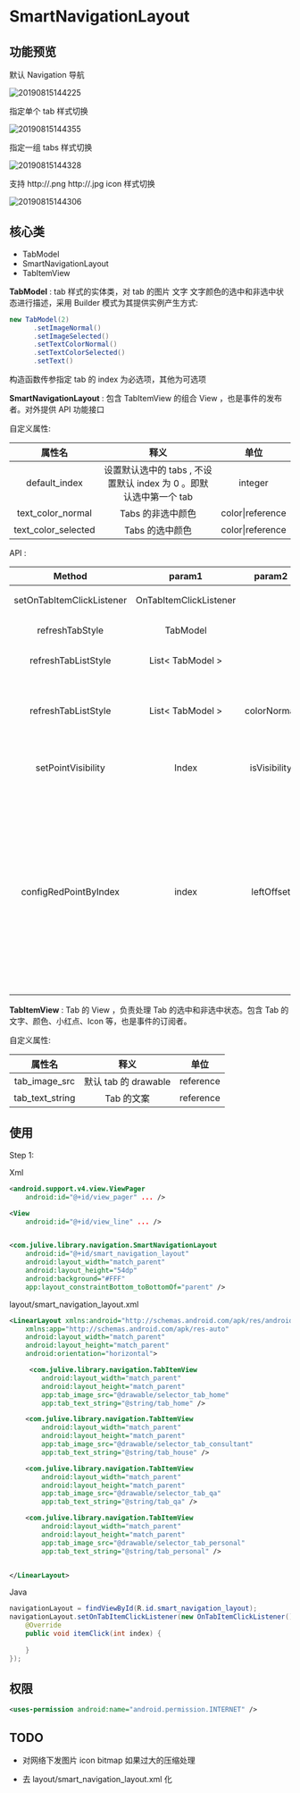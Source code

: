 

# SmartNavigationLayout



## 功能预览

默认 Navigation 导航

![20190815144225](./images/20190815144225.jpg)



指定单个 tab 样式切换



![20190815144355](./images/20190815144355.jpg)





指定一组 tabs 样式切换



![20190815144328](./images/20190815144328.jpg)



支持 http://.png http://.jpg icon 样式切换



![20190815144306](./images/20190815144306.jpg)



## 核心类

- TabModel
- SmartNavigationLayout 
- TabItemView





**TabModel** : tab 样式的实体类，对 tab 的图片 文字 文字颜色的选中和非选中状态进行描述，采用 Builder 模式为其提供实例产生方式:



```java
new TabModel(2)
      .setImageNormal()
      .setImageSelected()
      .setTextColorNormal()
      .setTextColorSelected()
      .setText()
```

构造函数传参指定 tab 的 index 为必选项，其他为可选项



**SmartNavigationLayout** : 包含 TabItemView 的组合 View ，也是事件的发布者。对外提供 API 功能接口



自定义属性:

|       属性名        |                             释义                             |       单位       |
| :-----------------: | :----------------------------------------------------------: | :--------------: |
|    default_index    | 设置默认选中的 tabs , 不设置默认 index 为 0 。即默认选中第一个 tab |     integer      |
|  text_color_normal  |                      Tabs 的非选中颜色                       | color\|reference |
| text_color_selected |                       Tabs 的选中颜色                        | color\|reference |



API :

|          Method           |         param1         |    param2    |    param3     |                     释义                     |                                |
| :-----------------------: | :--------------------: | :----------: | :-----------: | :------------------------------------------: | ------------------------------ |
| setOnTabItemClickListener | OnTabItemClickListener |              |               |             Tabs 的点击事件监听              |                                |
|      refreshTabStyle      |        TabModel        |              |               |              刷新指定 tab 样式               |                                |
|    refreshTabListStyle    |    List< TabModel >    |              |               |              刷新一组 tabs 样式              |                                |
|    refreshTabListStyle    |    List< TabModel >    | colorNormal  | colorSelected | 刷新一组 tabs 样式, 指定文字的选中非选中颜色 |                                |
|    setPointVisibility     |         Index          | isVisibility |     count     |          设置指定 tab 红点是否隐藏           |                                |
|   configRedPointByIndex   |         index          |  leftOffset  |   topOffset   |                  RemindType                  | 设置小红点的偏移量以及展示样式 |



**TabItemView** : Tab 的 View ，负责处理 Tab 的选中和非选中状态。包含 Tab 的文字、颜色、小红点、Icon 等，也是事件的订阅者。



自定义属性:

|     属性名      |         释义         |   单位    |
| :-------------: | :------------------: | :-------: |
|  tab_image_src  | 默认 tab 的 drawable | reference |
| tab_text_string |      Tab 的文案      | reference |





## 使用

Step 1:

Xml 

```xml
<android.support.v4.view.ViewPager
    android:id="@+id/view_pager" ... />

<View
    android:id="@+id/view_line" ... />


<com.julive.library.navigation.SmartNavigationLayout
    android:id="@+id/smart_navigation_layout"
    android:layout_width="match_parent"
    android:layout_height="54dp"
    android:background="#FFF"
    app:layout_constraintBottom_toBottomOf="parent" />
```

layout/smart_navigation_layout.xml

```xml
<LinearLayout xmlns:android="http://schemas.android.com/apk/res/android"
    xmlns:app="http://schemas.android.com/apk/res-auto"
    android:layout_width="match_parent"
    android:layout_height="match_parent"
    android:orientation="horizontal">

     <com.julive.library.navigation.TabItemView
        android:layout_width="match_parent"
        android:layout_height="match_parent"
        app:tab_image_src="@drawable/selector_tab_home"
        app:tab_text_string="@string/tab_home" />

    <com.julive.library.navigation.TabItemView
        android:layout_width="match_parent"
        android:layout_height="match_parent"
        app:tab_image_src="@drawable/selector_tab_consultant"
        app:tab_text_string="@string/tab_house" />

    <com.julive.library.navigation.TabItemView
        android:layout_width="match_parent"
        android:layout_height="match_parent"
        app:tab_image_src="@drawable/selector_tab_qa"
        app:tab_text_string="@string/tab_qa" />

    <com.julive.library.navigation.TabItemView
        android:layout_width="match_parent"
        android:layout_height="match_parent"
        app:tab_image_src="@drawable/selector_tab_personal"
        app:tab_text_string="@string/tab_personal" />


</LinearLayout>
```



Java



```java
navigationLayout = findViewById(R.id.smart_navigation_layout);
navigationLayout.setOnTabItemClickListener(new OnTabItemClickListener() {
    @Override
    public void itemClick(int index) {
        
    }
});
```



## 权限

```xml
<uses-permission android:name="android.permission.INTERNET" />
```



## TODO

- 对网络下发图片 icon bitmap 如果过大的压缩处理

- 去 layout/smart_navigation_layout.xml 化

  